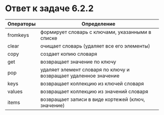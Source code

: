 # Ответ к задаче 6.2.2

| Операторы | Определение                                                       |
|-----------|-------------------------------------------------------------------|
| fromkeys  | формирует словарь с ключами, указанными в списке                  |
| clear     | очищает словарь (удаляет все его элементы)                        |
| copy      | создает копию словаря                                             |
| get       | возвращает значение по ключу                                      |
| pop       | удаляет элемент словаря по ключу и возвращает удаленное значение  |
| keys      | возвращает коллекцию из ключей словаря                            |
| values    | возвращает коллекцию из значений словаря                          |
| items     | возвращает записи в виде кортежей (ключ, значение)                |
